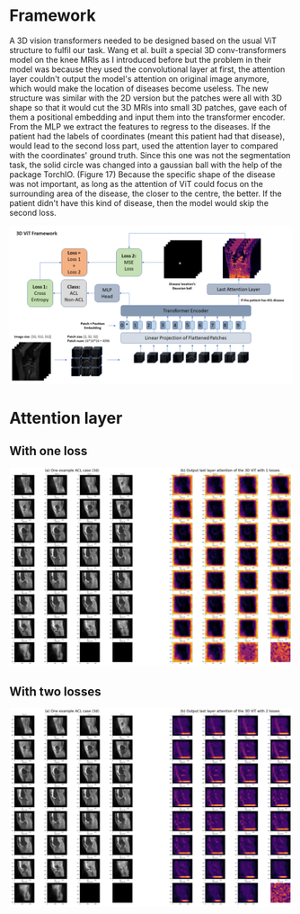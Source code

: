 # Framework
A 3D vision transformers needed to be designed based on the usual ViT structure to fulfil our task. Wang et al. built a special 3D conv-transformers model on the knee MRIs as I introduced before but the problem in their model was because they used the convolutional layer at first, the attention layer couldn't output the model's attention on original image anymore, which would make the location of diseases become useless. The new structure was similar with the 2D version but the patches were all with 3D shape so that it would cut the 3D MRIs into small 3D patches, gave each of them a positional embedding and input them into the transformer encoder. From the MLP we extract the features to regress to the diseases. If the patient had the labels of coordinates (meant this patient had that disease), would lead to the second loss part, used the attention layer to compared with the coordinates' ground truth. Since this one was not the segmentation task, the solid circle was changed into a gaussian ball with the help of the package TorchIO. (Figure 17) Because the specific shape of the disease was not important, as long as the attention of ViT could focus on the surrounding area of the disease, the closer to the centre, the better. If the patient didn't have this kind of disease, then the model would skip the second loss.

<p align="center">
  <img src="./3D_ViT_Framework.PNG" alt="3D_ViT_Framework" width="auto" height="auto">
</p>

# Attention layer
## With one loss
<p align="center">
  <img src="./example_3dvit(1loss).png" alt="3dvit(1loss)" width="auto" height="auto">
</p>

## With two losses
<p align="center">
  <img src="./example_3dvit(2losses).png" alt="3dvit(2losses)" width="auto" height="auto">
</p>
